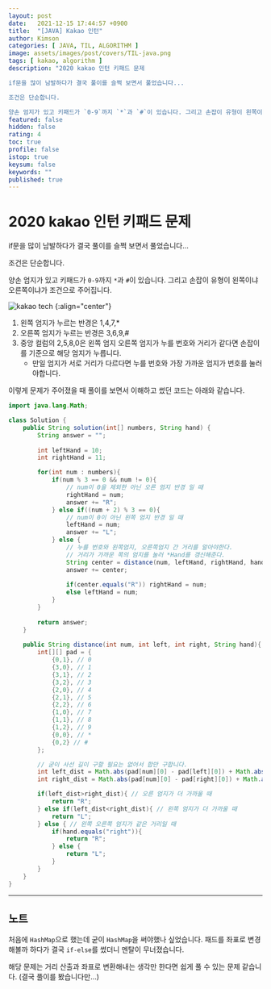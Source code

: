 ```yaml
---
layout: post
date:   2021-12-15 17:44:57 +0900
title:  "[JAVA] Kakao 인턴"
author: Kimson
categories: [ JAVA, TIL, ALGORITHM ]
image: assets/images/post/covers/TIL-java.png
tags: [ kakao, algorithm ]
description: "2020 kakao 인턴 키패드 문제

if문을 많이 남발하다가 결국 풀이를 슬쩍 보면서 풀었습니다...

조건은 단순합니다.

양손 엄지가 있고 키패드가 `0-9`까지 `*`과 `#`이 있습니다. 그리고 손잡이 유형이 왼쪽이냐 오른쪽이냐가 조건으로 주어집니다."
featured: false
hidden: false
rating: 4
toc: true
profile: false
istop: true
keysum: false
keywords: ""
published: true
---
```

# 2020 kakao 인턴 키패드 문제

if문을 많이 남발하다가 결국 풀이를 슬쩍 보면서 풀었습니다...

조건은 단순합니다.

양손 엄지가 있고 키패드가 `0-9`까지 `*`과 `#`이 있습니다. 그리고 손잡이 유형이 왼쪽이냐 오른쪽이냐가 조건으로 주어집니다.

![kakao tech](https://tech.kakao.com/wp-content/uploads/2020/07/kakao_phone1-333x333.png)
{:align="center"}

1. 왼쪽 엄지가 누르는 반경은 1,4,7,*
2. 오른쪽 엄지가 누르는 반경은 3,6,9,#
3. 중앙 컬럼의 2,5,8,0은 왼쪽 엄지 오른쪽 엄지가 누를 번호와 거리가 같다면 손잡이를 기준으로 해당 엄지가 누릅니다.
   - 만일 엄지가 서로 거리가 다르다면 누를 번호와 가장 가까운 엄지가 번호를 눌러야합니다.

이렇게 문제가 주어졌을 때 풀이를 보면서 이해하고 썼던 코드는 아래와 같습니다.

```java
import java.lang.Math;

class Solution {
    public String solution(int[] numbers, String hand) {
        String answer = "";
        
        int leftHand = 10;
        int rightHand = 11;

        for(int num : numbers){
            if(num % 3 == 0 && num != 0){
                // num이 0을 제외한 아닌 오른 엄지 반경 일 때
                rightHand = num;
                answer += "R";
            } else if((num + 2) % 3 == 0){
                // num이 0이 아닌 왼쪽 엄지 반경 일 때
                leftHand = num;
                answer += "L";
            } else {
                // 누를 번호와 왼쪽엄지, 오른쪽엄지 간 거리를 알아야한다.
                // 거리가 가까운 쪽의 엄지를 눌러 *Hand를 갱신해준다.
                String center = distance(num, leftHand, rightHand, hand);
                answer += center;
                
                if(center.equals("R")) rightHand = num;
                else leftHand = num;
            }
        }
        
        return answer;
    }
    
    public String distance(int num, int left, int right, String hand){
        int[][] pad = {
            {0,1}, // 0
            {3,0}, // 1
            {3,1}, // 2
            {3,2}, // 3
            {2,0}, // 4
            {2,1}, // 5
            {2,2}, // 6
            {1,0}, // 7
            {1,1}, // 8
            {1,2}, // 9
            {0,0}, // *
            {0,2} // #
        };

        // 굳이 사선 길이 구할 필요는 없어서 합만 구합니다.
        int left_dist = Math.abs(pad[num][0] - pad[left][0]) + Math.abs(pad[num][1] - pad[left][1]);
        int right_dist = Math.abs(pad[num][0] - pad[right][0]) + Math.abs(pad[num][1] - pad[right][1]);

        if(left_dist>right_dist){ // 오른 엄지가 더 가까울 때
            return "R";
        } else if(left_dist<right_dist){ // 왼쪽 엄지가 더 가까울 때
            return "L";
        } else { // 왼쪽 오른쪽 엄지가 같은 거리일 때
            if(hand.equals("right")){
                return "R";
            } else {
                return "L";
            }
        }
    }
}
```

-----

## 노트

처음에 `HashMap`으로 했는데 굳이 `HashMap`을 써야했나 싶었습니다. 패드를 좌표로 변경해볼까 하다가 결국 `if-else`를 썼더니 멘탈이 무너졌습니다.

해당 문제는 거리 산출과 좌표로 변환해내는 생각만 한다면 쉽게 풀 수 있는 문제 같습니다. (결국 풀이를 봤습니다만...)